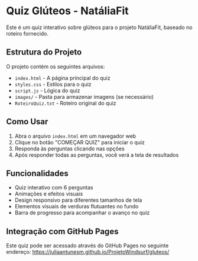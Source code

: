 # Quiz Glúteos - NatáliaFit

Este é um quiz interativo sobre glúteos para o projeto NatáliaFit, baseado no roteiro fornecido.

## Estrutura do Projeto

O projeto contém os seguintes arquivos:
- `index.html` - A página principal do quiz
- `styles.css` - Estilos para o quiz
- `script.js` - Lógica do quiz
- `images/` - Pasta para armazenar imagens (se necessário)
- `RoteiroQuiz.txt` - Roteiro original do quiz

## Como Usar

1. Abra o arquivo `index.html` em um navegador web
2. Clique no botão "COMEÇAR QUIZ" para iniciar o quiz
3. Responda às perguntas clicando nas opções
4. Após responder todas as perguntas, você verá a tela de resultados

## Funcionalidades

- Quiz interativo com 6 perguntas
- Animações e efeitos visuais
- Design responsivo para diferentes tamanhos de tela
- Elementos visuais de verduras flutuantes no fundo
- Barra de progresso para acompanhar o avanço no quiz

## Integração com GitHub Pages

Este quiz pode ser acessado através do GitHub Pages no seguinte endereço:
https://juliaantunesm.github.io/ProjetoWindsurf/gluteos/
